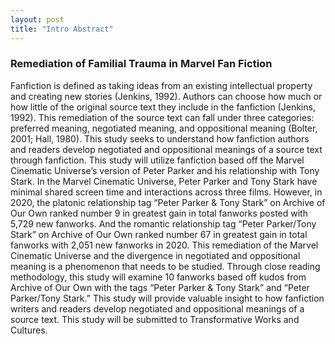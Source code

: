 ```yaml
---
layout: post
title: "Intro Abstract"
---
```


### Remediation of Familial Trauma in Marvel Fan Fiction ### 

Fanfiction is defined as taking ideas from an existing intellectual property and creating new stories (Jenkins, 1992). Authors can choose how much or how little of the original source text they include in the fanfiction (Jenkins, 1992). This remediation of the source text can fall under three categories: preferred meaning, negotiated meaning, and oppositional meaning (Bolter, 2001; Hall, 1980). This study seeks to understand how fanfiction authors and readers develop negotiated and oppositional meanings of a source text through fanfiction. This study will utilize fanfiction based off the Marvel Cinematic Universe’s version of Peter Parker and his relationship with Tony Stark. In the Marvel Cinematic Universe, Peter Parker and Tony Stark have minimal shared screen time and interactions across three films. However, in 2020, the platonic relationship tag “Peter Parker & Tony Stark” on Archive of Our Own ranked number 9 in greatest gain in total fanworks posted with 5,729 new fanworks. And the romantic relationship tag “Peter Parker/Tony Stark” on Archive of Our Own ranked number 67 in greatest gain in total fanworks with 2,051 new fanworks in 2020. This remediation of the Marvel Cinematic Universe and the divergence in negotiated and oppositional meaning is a phenomenon that needs to be studied. Through close reading methodology, this study will examine 10 fanworks based off kudos from Archive of Our Own with the tags “Peter Parker & Tony Stark” and “Peter Parker/Tony Stark.” This study will provide valuable insight to how fanfiction writers and readers develop negotiated and oppositional meanings of a source text. This study will be submitted to Transformative Works and Cultures. 
